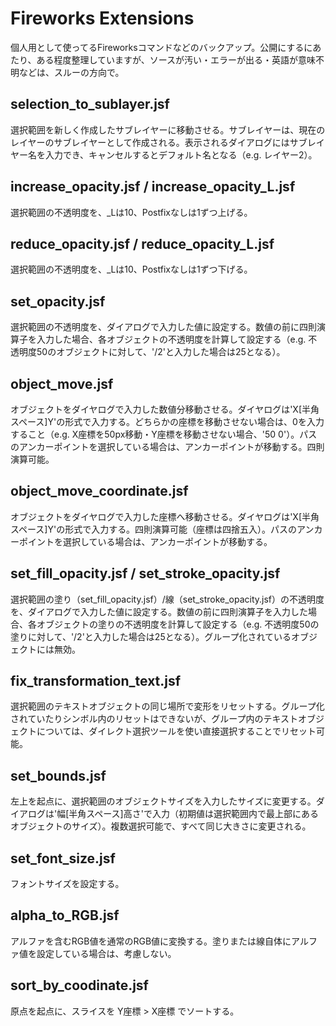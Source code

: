 Fireworks Extensions
====================

個人用として使ってるFireworksコマンドなどのバックアップ。公開にするにあたり、ある程度整理していますが、ソースが汚い・エラーが出る・英語が意味不明などは、スルーの方向で。

## selection_to_sublayer.jsf

選択範囲を新しく作成したサブレイヤーに移動させる。サブレイヤーは、現在のレイヤーのサブレイヤーとして作成される。表示されるダイアログにはサブレイヤー名を入力でき、キャンセルするとデフォルト名となる（e.g. レイヤー2）。

## increase_opacity.jsf / increase_opacity_L.jsf

選択範囲の不透明度を、_Lは10、Postfixなしは1ずつ上げる。

## reduce_opacity.jsf / reduce_opacity_L.jsf

選択範囲の不透明度を、_Lは10、Postfixなしは1ずつ下げる。

## set_opacity.jsf

選択範囲の不透明度を、ダイアログで入力した値に設定する。数値の前に四則演算子を入力した場合、各オブジェクトの不透明度を計算して設定する（e.g. 不透明度50のオブジェクトに対して、'/2'と入力した場合は25となる）。

## object_move.jsf

オブジェクトをダイヤログで入力した数値分移動させる。ダイヤログは'X[半角スペース]Y'の形式で入力する。どちらかの座標を移動させない場合は、0を入力すること（e.g. X座標を50px移動・Y座標を移動させない場合、'50 0'）。パスのアンカーポイントを選択している場合は、アンカーポイントが移動する。四則演算可能。

## object_move_coordinate.jsf

オブジェクトをダイヤログで入力した座標へ移動させる。ダイヤログは'X[半角スペース]Y'の形式で入力する。四則演算可能（座標は四捨五入）。パスのアンカーポイントを選択している場合は、アンカーポイントが移動する。

## set_fill_opacity.jsf / set_stroke_opacity.jsf

選択範囲の塗り（set_fill_opacity.jsf）/線（set_stroke_opacity.jsf）の不透明度を、ダイアログで入力した値に設定する。数値の前に四則演算子を入力した場合、各オブジェクトの塗りの不透明度を計算して設定する（e.g. 不透明度50の塗りに対して、'/2'と入力した場合は25となる）。グループ化されているオブジェクトには無効。

## fix_transformation_text.jsf

選択範囲のテキストオブジェクトの同じ場所で変形をリセットする。グループ化されていたりシンボル内のリセットはできないが、グループ内のテキストオブジェクトについては、ダイレクト選択ツールを使い直接選択することでリセット可能。

## set_bounds.jsf

左上を起点に、選択範囲のオブジェクトサイズを入力したサイズに変更する。ダイアログは'幅[半角スペース]高さ'で入力（初期値は選択範囲内で最上部にあるオブジェクトのサイズ）。複数選択可能で、すべて同じ大きさに変更される。

## set_font_size.jsf

フォントサイズを設定する。

## alpha_to_RGB.jsf

アルファを含むRGB値を通常のRGB値に変換する。塗りまたは線自体にアルファ値を設定している場合は、考慮しない。

## sort_by_coodinate.jsf

原点を起点に、スライスを Y座標 > X座標 でソートする。